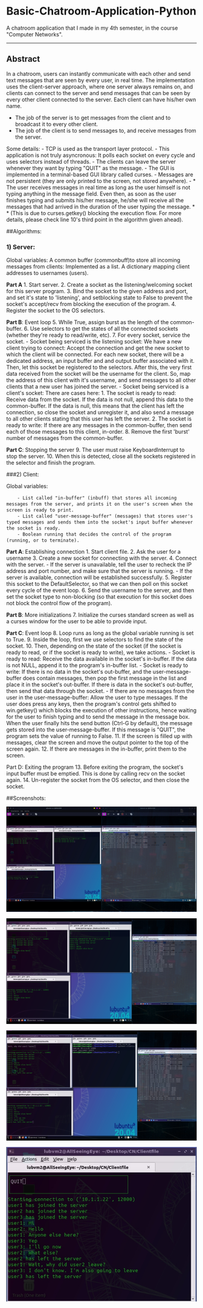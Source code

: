 # Basic-Chatroom-Application-Python
A chatroom application that I made in my 4th semester, in the course "Computer Networks".

***

## Abstract

In a chatroom, users can instantly communicate with each other and send text messages that are seen by every user, in real time. The implementation uses the client-server approach, where one server always remains on, and clients can connect to the server and send messages that can be seen by every other client connected to the server. Each client can have his/her own name. 

- The job of the server is to get messages from the client and to broadcast it to every other client. 
- The job of the client is to send messages to, and receive messages from the server. 

Some details: 
	- TCP is used as the transport layer protocol. 
	- This application is not truly asyncronous: It polls each socket on every cycle and uses selectors instead of threads. 
	- The clients can leave the server whenever they want by typing "QUIT" as the message. 
	- The GUI is implemented in a terminal-based GUI library called curses. 
	- Messages are not persistent (they are only printed to the screen, not stored anywhere). 
	- * The user receives messages in real time as long as the user himself is not typing anything in the message field. Even then, as soon as the user finishes typing and submits his/her message, he/she will receive all the messages that had arrived in the duration of the user typing the message. * * (This is due to curses.getkey() blocking the execution flow. For more details, please check line 10's third point in the algorithm given ahead).



##Algorithms: 
### 1) Server: 
Global variables: A common buffer (commonbuff)to store all incoming messages from clients: Implemented as a list. A dictionary mapping client addresses to usernames (users). 

**Part A**
	1. Start server. 
	2. Create a socket as the listening/welcoming socket for this server program. 
	3. Bind the socket to the given address and port, and set it's state to 'listening', and setblocking state to False to prevent the socket's accept/recv from blocking the execution of the program.
	4. Register the socket to the OS selectors.

**Part B**: Event loop
	5. While True, assign burst as the length of the common-buffer.
	6. Use selectors to get the states of all the connected sockets (whether they're ready to read/write, etc).
	7. For every socket, service the socket.
	    	- Socket being serviced is the listening socket:
	We have a new client trying to connect: Accept the connection and get the new socket to which the client will be connected. For each new socket, there will be a dedicated address, an input buffer and and output buffer associated with it. Then, let this socket be registered to the selectors. After this, the very first data received from the socket will be the username for the client. So, map the address of this client with it's username, and send messages to all other clients that a new user has joined the server.
	    	- Socket being serviced is a client's socket:
	There are cases here:
	1. The socket is ready to read: Receive data from the socket. If the data is not null, append this data to the common-buffer. If the data is null, this means that the client has left the connection, so close the socket and unregister it, and also send a message to all other clients stating that this user has left the server.
	2. The socket is ready to write: If there are any messages in the common-buffer, then send each of those messages to this client, in-order.
	8. Remove the first 'burst' number of messages from the common-buffer.
	
**Part C**: Stopping the server
	9. The user must raise KeyboardInterrupt to stop the server. 
	10. When this is detected, close all the sockets registered in the selector and finish the program.

###2) Client:

Global variables:
 
    	- List called "in-buffer" (inbuff) that stores all incoming messages from the server, and prints it on the user's screen when the screen is ready to print.
    	- List called "user-message-buffer" (messages) that stores user's typed messages and sends them into the socket's input buffer whenever the socket is ready.
    	- Boolean running that decides the control of the program (running, or to terminate).

**Part A**: Establishing connection
	1. Start client file.
	2. Ask the user for a username
	3. Create a new socket for connecting with the server.
	4. Connect with the server.
	    	- If the server is unavailable, tell the user to recheck the IP address and port number, and make sure that the server is running.
	    	- If the server is available, connection will be established successfully.
	5. Register this socket to the DefaultSelector, so that we can then poll on this socket every cycle of the event loop.
	6. Send the username to the server, and then set the socket type to non-blocking (so that execution for this socket does not block the control flow of the program).

**Part B**: More initializations
	7. Initialize the curses standard screen as well as a curses window for the user to be able to provide input.

**Part C**: Event loop
	8. Loop runs as long as the global variable running is set to True.
	9. Inside the loop, first we use selectors to find the state of the socket.
	10. Then, depending on the state of the socket (if the socket is ready to read, or if the socket is ready to write), we take actions.
	    	- Socket is ready to read:
	Receive the data available in the socket's in-buffer. If the data is not NULL, append it to the program's in-buffer list.
	    	- Socket is ready to write:
	If there is no data in the socket's out-buffer, and the user-message-buffer does contain messages, then pop the first message in the list and place it in the socket's out-buffer.
	If there is data in the socket's out-buffer, then send that data through the socket.
	    	- If there are no messages from the user in the user-message-buffer:
	Allow the user to type messages. If the user does press any keys, then the program's control gets shifted to win.getkey() which blocks the execution of other instructions, hence waiting for the user to finish typing and to send the message in the message box. When the user finally hits the send button (Ctrl-G by default), the message gets stored into the user-message-buffer. If this message is "QUIT", the program sets the value of running to False.
	11. If the screen is filled up with messages, clear the screen and move the output pointer to the top of the screen again.
	12. If there are messages in the in-buffer, print them to the screen.

Part D: Exiting the program
	13. Before exiting the program, the socket's input buffer must be emptied. This is done by calling recv on the socket again.
	14. Un-register the socket from the OS selector, and then close the socket.


##Screenshots:

![All users joined in](./1.jpg)

![Some messages sent](./2.png)

![One user left](./3.jpg)

![For leaving: type QUIT in the message prompt](./4.jpg)

